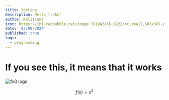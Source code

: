 ```yaml
---
title: testing
description: Hello traker
author: Kalitsune
icon: https://ih1.redbubble.net/image.781943455.6222/st,small,507x507-pad,600x600,f8f8f8.jpg
date: '02/09/2024'
published: true
tags:
  - programming
---
```


# If you see this, it means that it works

![fx0 logo](https://cdn.discordapp.com/icons/1046553081875280023/b50fb1c3f90c7b7f1c20ada6f2014029.webp?size=1024&format=webp&width=0&height=442)


$$
f(x) = x^2
$$
